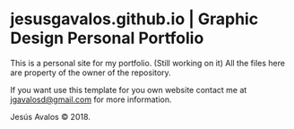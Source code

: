 # jesusgavalos.github.io | Graphic Design Personal Portfolio

This is a personal site for my portfolio. (Still working on it)
All the files here are property of the owner of the repository.

If you want use this template for you own website contact me at jgavalosd@gmail.com for more information.

Jesús Avalos © 2018.
